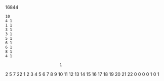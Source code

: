 16844
```입력
10
4 1
1 1
3 1
3 1
5 1
6 1
6 1
8 1
4 1
```
							1

2
5 7
22
1 2 3 4 5 6 7 8 9 10 11 12 13 14 15 16 17 18 19 20 21 22
0 0 0 0 1 0 1 